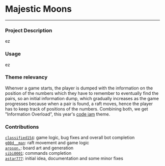 # Majestic Moons

---


### **Project Description**
ez

### **Usage**
ez

### **Theme relevancy**
Whenver a game starts, the player is dumped with the information on the position of the numbers which they have to remember to eventually find the pairs, so an initial information dump, which gradually increases as the game progresses because when a pair is found, a raft moves, hence the player has to keep track of positions of the numbers. Combining both, we get "Information Overload", this year's [code jam](https://www.pythondiscord.com/events/code-jams/11) theme.  

### **Contributions**
[`classified154`](https://github.com/Classified154): game logic, bug fixes and overall bot completion  
[`g00d__man`](https://github.com/Sai-Prabhav): raft movement and game logic  
[`aroson.`](https://github.com/Aroson1): board art and generation  
[`sibi0001`](https://github.com/Sibi-Agilan-17): commands completion  
[`astar777`](https://github.com/Astar-777): initial idea, documentation and some minor fixes  
